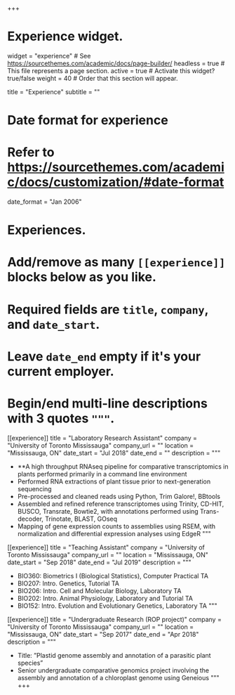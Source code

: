 +++
# Experience widget.
widget = "experience"  # See https://sourcethemes.com/academic/docs/page-builder/
headless = true  # This file represents a page section.
active = true  # Activate this widget? true/false
weight = 40  # Order that this section will appear.

title = "Experience"
subtitle = ""

# Date format for experience
#   Refer to https://sourcethemes.com/academic/docs/customization/#date-format
date_format = "Jan 2006"

# Experiences.
#   Add/remove as many `[[experience]]` blocks below as you like.
#   Required fields are `title`, `company`, and `date_start`.
#   Leave `date_end` empty if it's your current employer.
#   Begin/end multi-line descriptions with 3 quotes `"""`.
[[experience]]
  title = "Laboratory Research Assistant"
  company = "University of Toronto Mississauga"
  company_url = ""
  location = "Mississauga, ON"
  date_start = "Jul 2018"
  date_end = ""
  description = 
  """
  * **A high throughput RNAseq pipeline for comparative transcriptomics in plants performed primarily in a command line environment
  * Performed RNA extractions of plant tissue prior to next-generation sequencing
  * Pre-processed and cleaned reads using Python, Trim Galore!, BBtools
  * Assembled and refined reference transcriptomes using Trinity, CD-HIT, BUSCO, Transrate, Bowtie2, with annotations performed using         Trans-decoder, Trinotate, BLAST, GOseq
  * Mapping of gene expression counts to assemblies using RSEM, with normalization and differential expression analyses using EdgeR
  """

[[experience]]
  title = "Teaching Assistant"
  company = "University of Toronto Mississauga"
  company_url = ""
  location = "Mississauga, ON"
  date_start = "Sep 2018"
  date_end = "Jul 2019"
  description = 
  """
  * BIO360: Biometrics I (Biological Statistics), Computer Practical TA
  * BIO207: Intro. Genetics, Tutorial TA
  * BIO206: Intro. Cell and Molecular Biology, Laboratory TA
  * BIO202: Intro. Animal Physiology, Laboratory and Tutorial TA
  * BIO152: Intro. Evolution and Evolutionary Genetics, Laboratory TA
  """

[[experience]]
  title = "Undergraduate Research (ROP project)"
  company = "University of Toronto Mississauga"
  company_url = ""
  location = "Mississauga, ON"
  date_start = "Sep 2017"
  date_end = "Apr 2018"
  description = 
  """
  * Title: ”Plastid genome assembly and annotation of a parasitic plant species”
  * Senior undergraduate comparative genomics project involving the assembly and annotation of a chloroplast genome using Geneious
  """
+++
